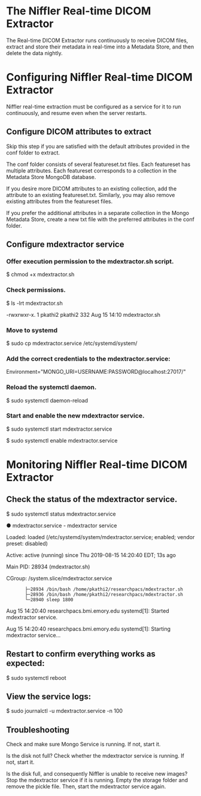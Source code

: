 # The Niffler Real-time DICOM Extractor

The Real-time DICOM Extractor runs continuously to receive DICOM files, extract and store their metadata in real-time into a Metadata Store, and then delete the data nightly.


# Configuring Niffler Real-time DICOM Extractor

Niffler real-time extraction must be configured as a service for it to run continuously, and resume even when the server restarts.


## Configure DICOM attributes to extract

Skip this step if you are satisfied with the default attributes provided in the conf folder to extract.

The conf folder consists of several featureset.txt files. Each featureset has multiple attributes. Each featureset corresponds to a collection in the Metadata Store MongoDB database.

If you desire more DICOM attributes to an existing collection, add the attribute to an existing featureset.txt. Similarly, you may also remove existing attributes from the featureset files. 

If you prefer the additional attributes in a separate collection in the Mongo Metadata Store, create a new txt file with the preferred attributes in the conf folder.


## Configure mdextractor service

### Offer execution permission to the mdextractor.sh script.

$ chmod +x mdextractor.sh


### Check permissions.

$ ls -lrt mdextractor.sh

-rwxrwxr-x. 1 pkathi2 pkathi2 332 Aug 15 14:10 mdextractor.sh


### Move to systemd

$ sudo cp mdextractor.service /etc/systemd/system/


### Add the correct credentials to the mdextractor.service:

Environment="MONGO_URI=USERNAME:PASSWORD@localhost:27017/"


### Reload the systemctl daemon.

$ sudo systemctl daemon-reload

### Start and enable the new mdextractor service.

$ sudo systemctl start mdextractor.service

$ sudo systemctl enable mdextractor.service


# Monitoring Niffler Real-time DICOM Extractor


## Check the status of the mdextractor service.

$ sudo systemctl status mdextractor.service

● mdextractor.service - mdextractor service

   Loaded: loaded (/etc/systemd/system/mdextractor.service; enabled; vendor preset: disabled)
   
   Active: active (running) since Thu 2019-08-15 14:20:40 EDT; 13s ago
   
 Main PID: 28934 (mdextractor.sh)
 
   CGroup: /system.slice/mdextractor.service
   
           ├─28934 /bin/bash /home/pkathi2/researchpacs/mdextractor.sh           
           ├─28936 /bin/bash /home/pkathi2/researchpacs/mdextractor.sh    
           └─28940 sleep 1800

Aug 15 14:20:40 researchpacs.bmi.emory.edu systemd[1]: Started mdextractor service.

Aug 15 14:20:40 researchpacs.bmi.emory.edu systemd[1]: Starting mdextractor service...


## Restart to confirm everything works as expected:

$ sudo systemctl reboot


## View the service logs:

$ sudo journalctl -u mdextractor.service -n 100



## Troubleshooting 

Check and make sure Mongo Service is running. If not, start it.

Is the disk not full? Check whether the mdextractor service is running. If not, start it.

Is the disk full, and consequently Niffler is unable to receive new images? Stop the mdextractor service if it is running. Empty the storage folder and remove the pickle file. Then, start the mdextractor service again.
